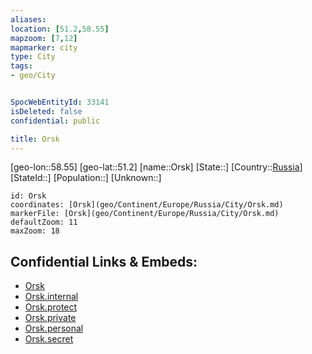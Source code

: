 ```yaml
---
aliases: 
location: [51.2,58.55]
mapzoom: [7,12] 
mapmarker: city 
type: City
tags:
- geo/City


SpocWebEntityId: 33141
isDeleted: false
confidential: public

title: Orsk
---
```

[geo-lon::58.55]
[geo-lat::51.2]
[name::Orsk]
[State::]
[Country::[Russia](geo/Continent/Europe/Russia.md)]
[StateId::]
[Population::]
[Unknown::]


```leaflet
id: Orsk
coordinates: [Orsk](geo/Continent/Europe/Russia/City/Orsk.md)
markerFile: [Orsk](geo/Continent/Europe/Russia/City/Orsk.md)
defaultZoom: 11 
maxZoom: 18
```


## Confidential Links & Embeds: 
- [Orsk](../../../../../../_public/geo/Continent/Europe/Russia/City/Orsk.md) 
- [Orsk.internal](../../../../../../_internal/geo/Continent/Europe/Russia/City/Orsk.internal.md) 
- [Orsk.protect](../../../../../../_protect/geo/Continent/Europe/Russia/City/Orsk.protect.md) 
- [Orsk.private](../../../../../../_private/geo/Continent/Europe/Russia/City/Orsk.private.md) 
- [Orsk.personal](../../../../../../_personal/geo/Continent/Europe/Russia/City/Orsk.personal.md) 
- [Orsk.secret](../../../../../../_secret/geo/Continent/Europe/Russia/City/Orsk.secret.md) 
